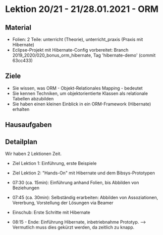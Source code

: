 Lektion 20/21 - 21/28.01.2021 - ORM
===================================

Material
--------
* Folien: 2 Teile: unterricht (Theorie), unterricht_praxis (Praxis mit Hibernate)
* Eclipse-Projekt mit Hibernate-Config vorbereitet: Branch 2019_2020/020_bonus_orm_hibernate,
  Tag 'hibernate-demo' (commit 63cc433)

Ziele
-----

* Sie wissen, was ORM - Objekt-Relationales Mapping - bedeutet
* Sie kennen Techniken, um objektorientierte Klassen als relationale Tabellen abzubilden
* Sie haben einen kleinen Einblick in ein ORM-Framework (Hibernate) erhalten

Hausaufgaben
---------------


Detailplan
----------

Wir haben 2 Lektionen Zeit.

* Ziel Lektion 1: Einführung, erste Beispiele
* Ziel Lektion 2: "Hands-On" mit Hibernate und dem Bibsys-Prototypen

* 07:30 (ca. 15min): Einführung anhand Folien, bis Abbilden von Beziehungen
* 07:45 (ca. 30min): Selbständig erarbeiten: Abbilden von Assoziationen, Vererbung,
    Vorstellung der Lösungen via Beamer
* Einschub: Erste Schritte mit Hibernate
* 08:15 - Ende: Einführung Hibernate, inbetriebnahme Prototyp.
               --> Vermutlich muss dies gekürzt werden, da zeitlich zu knapp.

